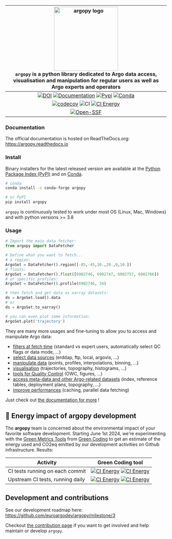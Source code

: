 | <img src="https://raw.githubusercontent.com/euroargodev/argopy/master/docs/_static/argopy_logo_long.png" alt="argopy logo" width="200"/><br>``argopy`` is a python library dedicated to Argo data access, visualisation and manipulation for regular users as well as Argo experts and operators |
|:------------------------------------------------------------------------------------------------------------------------------------------------------------------------------------------------------------------------------------------------------------------------------------------------:|
|                                                         [![DOI][joss-badge]][joss-link] [![Documentation][rtd-badge]][rtd-link] [![Pypi][pip-badge]][pip-link] [![Conda][conda-badge]][conda-link]                                                          |
|                                                                                                                 [![codecov][cov-badge]][conda-link]  ![CI][ci-badge] [![CI Energy][ci-energy-badge]][ci-energy-link]                                                                                                                  |
| [![Open-SSF][ossf-badge]][ossf-link] |

[joss-badge]: https://img.shields.io/badge/DOI-10.21105%2Fjoss.02425-brightgreen
[joss-link]: https://dx.doi.org/10.21105/joss.02425
[ci-badge]: https://github.com/euroargodev/argopy/actions/workflows/pytests.yml/badge.svg
[cov-badge]: https://codecov.io/gh/euroargodev/argopy/branch/master/graph/badge.svg
[cov-link]: https://codecov.io/gh/euroargodev/argopy
[rtd-badge]: https://img.shields.io/readthedocs/argopy?logo=readthedocs
[rtd-link]: https://argopy.readthedocs.io/en/latest/?badge=latest
[pip-badge]: https://img.shields.io/pypi/v/argopy
[pip-link]: https://pypi.org/project/argopy/
[conda-badge]: https://img.shields.io/conda/vn/conda-forge/argopy?logo=anaconda
[conda-link]: https://anaconda.org/conda-forge/argopy
[ossf-badge]: https://www.bestpractices.dev/projects/5939/badge
[ossf-link]: https://www.bestpractices.dev/projects/5939


### Documentation

The official documentation is hosted on ReadTheDocs.org: https://argopy.readthedocs.io

### Install

Binary installers for the latest released version are available at the [Python Package Index (PyPI)](https://pypi.org/project/argopy/) and on [Conda](https://anaconda.org/conda-forge/argopy).

```bash
# conda
conda install -c conda-forge argopy
````
```bash
# or PyPI
pip install argopy
````

``argopy`` is continuously tested to work under most OS (Linux, Mac, Windows) and with python versions >= 3.8

### Usage

```python
# Import the main data fetcher:
from argopy import DataFetcher
```
```python
# Define what you want to fetch... 
# a region:
ArgoSet = DataFetcher().region([-85,-45,10.,20.,0,10.])
# floats:
ArgoSet = DataFetcher().float([6902746, 6902747, 6902757, 6902766])
# or specific profiles:
ArgoSet = DataFetcher().profile(6902746, 34)
```
```python
# then fetch and get data as xarray datasets:
ds = ArgoSet.load().data
# or
ds = ArgoSet.to_xarray()
```
```python
# you can even plot some information:
ArgoSet.plot('trajectory')    
```

They are many more usages and fine-tuning to allow you to access and manipulate Argo data:
- [filters at fetch time](https://argopy.readthedocs.io/en/latest/user_mode.html) (standard vs expert users, automatically select QC flags or data mode, ...)
- [select data sources](https://argopy.readthedocs.io/en/latest/data_sources.html) (erddap, ftp, local, argovis, ...)
- [manipulate data](https://argopy.readthedocs.io/en/latest/data_manipulation.html) (points, profiles, interpolations, binning, ...)
- [visualisation](https://argopy.readthedocs.io/en/latest/visualisation.html) (trajectories, topography, histograms, ...)
- [tools for Quality Control](https://argopy.readthedocs.io/en/latest/data_quality_control.html) (OWC, figures, ...)
- [access meta-data and other Argo-related datasets](https://argopy.readthedocs.io/en/latest/metadata_fetching.html) (index, reference tables, deployment plans, topography, ...)
- [improve performances](https://argopy.readthedocs.io/en/latest/performances.html) (caching, parallel data fetching)

Just check out [the documentation for more](https://argopy.readthedocs.io) ! 

## 🌿 Energy impact of **argopy** development

[ci-energy-link]: https://metrics.green-coding.io/ci.html?repo=euroargodev/argopy&branch=master&workflow=22344160
[ci-energy-badge]: https://api.green-coding.io/v1/ci/badge/get?repo=euroargodev/argopy&branch=master&workflow=22344160&mode=totals&duration_days=30
[ci-energy-badge-co2]: https://api.green-coding.io/v1/ci/badge/get?repo=euroargodev/argopy&branch=master&workflow=22344160&mode=totals&duration_days=30&metric=carbon

[ci-energy-link-upstream]: https://metrics.green-coding.io/ci.html?repo=euroargodev/argopy&branch=master&workflow=25052179
[ci-energy-badge-upstream]: https://api.green-coding.io/v1/ci/badge/get?repo=euroargodev/argopy&branch=master&workflow=25052179&mode=totals&duration_days=30
[ci-energy-badge-upstream-co2]: https://api.green-coding.io/v1/ci/badge/get?repo=euroargodev/argopy&branch=master&workflow=25052179&mode=totals&duration_days=30&metric=carbon

The **argopy** team is concerned about the environmental impact of your favorite software development. Starting June 1st 2024, we're experimenting with the [Green Metrics Tools](https://metrics.green-coding.io) from [Green Coding](https://www.green-coding.io/) to get an estimate of the energy used and CO2eq emitted by our development activities on Github infrastructure. Results:

| Activity                         | Green Coding tool                                                                                                                       |
|----------------------------------|-----------------------------------------------------------------------------------------------------------------------------------------|
| CI tests running on each commit  | [![CI Energy][ci-energy-badge]][ci-energy-link] [![CI Energy][ci-energy-badge-co2]][ci-energy-link]                                     |
| Upstream CI tests, running daily | [![CI Energy][ci-energy-badge-upstream]][ci-energy-link-upstream] [![CI Energy][ci-energy-badge-upstream-co2]][ci-energy-link-upstream] |



## Development and contributions 

See our development roadmap here: https://github.com/euroargodev/argopy/milestone/3

Checkout [the contribution page](https://argopy.readthedocs.io/en/latest/contributing.html) if you want to get involved and help maintain or develop ``argopy``.

